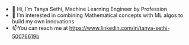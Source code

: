 - 👋 Hi, I’m Tanya Sethi, Machine Learning Engineer by Profession
- 👀 I’m interested in combining Mathematical concepts with ML algos to build my own innovations
- 📫You can reach me at https://www.linkedin.com/in/tanya-sethi-50076619b

<!---
tanyasethi2609/tanyasethi2609 is a ✨ special ✨ repository because its `README.md` (this file) appears on your GitHub profile.
You can click the Preview link to take a look at your changes.
--->
